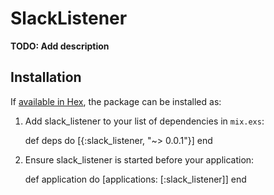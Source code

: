 # SlackListener

**TODO: Add description**

## Installation

If [available in Hex](https://hex.pm/docs/publish), the package can be installed as:

  1. Add slack_listener to your list of dependencies in `mix.exs`:

        def deps do
          [{:slack_listener, "~> 0.0.1"}]
        end

  2. Ensure slack_listener is started before your application:

        def application do
          [applications: [:slack_listener]]
        end

